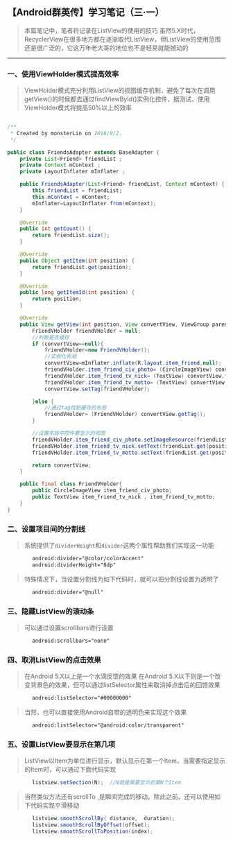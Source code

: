 【Android群英传】学习笔记（三·一）
---
> 本篇笔记中，笔者将记录在ListView的使用的技巧
> 虽然5.X时代，RecyclerView在很多地方都在逐渐取代ListView，但ListView的使用范围还是很广泛的，它这万年老大哥的地位也不是轻易就能撼动的

---
### 一、使用ViewHolder模式提高效率

> ViewHolder模式充分利用ListView的视图缓存机制，避免了每次在调用getView()的时候都去通过findViewById()实例化控件，据测试，使用ViewHolder模式将提高50%以上的效率

```JAVA

/**
 * Created by monsterLin on 2016/9/2.
 */

public class FriendsAdapter extends BaseAdapter {
    private List<Friend> friendList ;
    private Context mContext ;
    private LayoutInflater mInflater ;

    public FriendsAdapter(List<Friend> friendList, Context mContext) {
        this.friendList = friendList;
        this.mContext = mContext;
        mInflater=LayoutInflater.from(mContext);
    }

    @Override
    public int getCount() {
        return friendList.size();
    }

    @Override
    public Object getItem(int position) {
        return friendList.get(position);
    }

    @Override
    public long getItemId(int position) {
        return position;
    }

    @Override
    public View getView(int position, View convertView, ViewGroup parent) {
        FriendVHolder friendVHolder = null;
        //判断是否缓存
        if (convertView==null){
            friendVHolder=new FriendVHolder();
            //实例化布局
            convertView=mInflater.inflate(R.layout.item_friend,null);
            friendVHolder.item_friend_civ_photo= (CircleImageView) convertView.findViewById(R.id.item_friend_civ_photo);
            friendVHolder.item_friend_tv_nick= (TextView) convertView.findViewById(R.id.item_friend_tv_nick);
            friendVHolder.item_friend_tv_motto= (TextView) convertView.findViewById(R.id.item_friend_tv_motto);
            convertView.setTag(friendVHolder);

        }else {
            //通过tag找到缓存的布局
            friendVHolder= (FriendVHolder) convertView.getTag();
        }

        //设置布局中控件要显示的视图
        friendVHolder.item_friend_civ_photo.setImageResource(friendList.get(position).getResId());
        friendVHolder.item_friend_tv_nick.setText(friendList.get(position).getNick());
        friendVHolder.item_friend_tv_motto.setText(friendList.get(position).getMotto());

        return convertView;
    }

    public final class FriendVHolder{
        public CircleImageView item_friend_civ_photo;
        public TextView item_friend_tv_nick , item_friend_tv_motto;
    }
}

```

### 二、设置项目间的分割线

> 系统提供了`dividerHeight`和`divider`这两个属性帮助我们实现这一功能

```XML
        android:divider="@color/colorAccent"
        android:dividerHeight="8dp"
```

> 特殊情况下，当设置分割线为如下代码时，就可以把分割线设置为透明了

```XML
        android:divider="@null"
```

### 三、隐藏ListView的滚动条

> 可以通过设置scrollbars进行设置

```XML
        android:scrollbars="none"
```

### 四、取消ListView的点击效果

> 在Android 5.X以上是一个水滴反馈的效果
> 在Android 5.X以下则是一个改变背景色的效果，但可以通过listSelector属性来取消掉点击后的回馈效果

```XML
        android:listSelector="#00000000"
```

> 当然，也可以直接使用Android自带的透明色来实现这个效果

```XML
        android:listSelector="@android:color/transparent"
```



### 五、设置ListView要显示在第几项

> ListView以Item为单位进行显示，默认显示在第一个Item，当需要指定显示的Item时，可以通过下面代码实现

```Java
        listview.setSection(N);  //N就是需要显示的第N个Item
```

> 当然类似方法还有scrollTo ,是瞬间完成的移动。除此之前，还可以使用如下代码实现平滑移动

```Java
        listview.smoothScrollBy( distance,  duration);
        listview.smoothScrollByOffset(offset);
        listview.smoothScrollToPosition(index);
```
